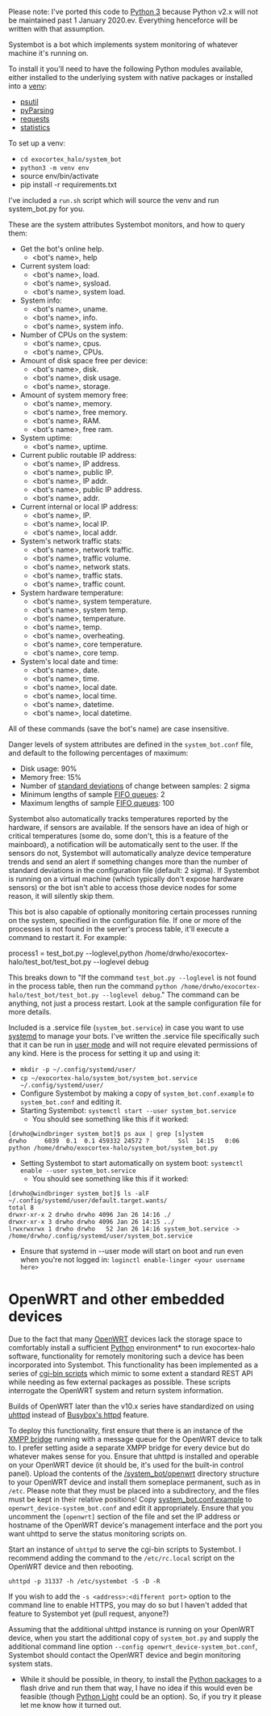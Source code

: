Please note: I've ported this code to [Python 3](https://pythonclock.org) because Python v2.x will not be maintained past 1 January 2020.ev.  Everything henceforce will be written with that assumption.

Systembot is a bot which implements system monitoring of whatever machine it's running on.

To install it you'll need to have the following Python modules available, either installed to the underlying system with native packages or installed into a [venv](https://docs.python.org/3/tutorial/venv.html):

* [psutil](https://github.com/giampaolo/psutil)
* [pyParsing](http://pyparsing.wikispaces.com/)
* [requests](http://docs.python-requests.org/en/master/)
* [statistics](https://github.com/digitalemagine/py-statistics)

To set up a venv:

* `cd exocortex_halo/system_bot`
* `python3 -m venv env`
* source env/bin/activate
* pip install -r requirements.txt

I've included a `run.sh` script which will source the venv and run system_bot.py for you.

These are the system attributes Systembot monitors, and how to query them:

* Get the bot's online help.
  * <bot's name>, help
* Current system load:
  * <bot's name>, load.
  * <bot's name>, sysload.
  * <bot's name>, system load.
* System info:
  * <bot's name>, uname.
  * <bot's name>, info.
  * <bot's name>, system info.
* Number of CPUs on the system:
  * <bot's name>, cpus.
  * <bot's name>, CPUs.
* Amount of disk space free per device:
  * <bot's name>, disk.
  * <bot's name>, disk usage.
  * <bot's name>, storage.
* Amount of system memory free:
  * <bot's name>, memory.
  * <bot's name>, free memory.
  * <bot's name>, RAM.
  * <bot's name>, free ram.
* System uptime:
  * <bot's name>, uptime.
* Current public routable IP address:
  * <bot's name>, IP address.
  * <bot's name>, public IP.
  * <bot's name>, IP addr.
  * <bot's name>, public IP address.
  * <bot's name>, addr.
* Current internal or local IP address:
  * <bot's name>, IP.
  * <bot's name>, local IP.
  * <bot's name>, local addr.
* System's network traffic stats:
  * <bot's name>, network traffic.
  * <bot's name>, traffic volume.
  * <bot's name>, network stats.
  * <bot's name>, traffic stats.
  * <bot's name>, traffic count.
* System hardware temperature:
  * <bot's name>, system temperature.
  * <bot's name>, system temp.
  * <bot's name>, temperature.
  * <bot's name>, temp.
  * <bot's name>, overheating.
  * <bot's name>, core temperature.
  * <bot's name>, core temp.
* System's local date and time:
  * <bot's name>, date.
  * <bot's name>, time.
  * <bot's name>, local date.
  * <bot's name>, local time.
  * <bot's name>, datetime.
  * <bot's name>, local datetime.

All of these commands (save the bot's name) are case insensitive.

Danger levels of system attributes are defined in the `system_bot.conf` file, and default to the following percentages of maximum:

* Disk usage: 90%
* Memory free: 15%
* Number of [standard deviations](https://www.mathsisfun.com/data/standard-deviation.html) of change between samples: 2 sigma
* Minimum lengths of sample [FIFO queues](https://en.wikipedia.org/wiki/FIFO_(computing_and_electronics)): 2
* Maximum lengths of sample [FIFO queues](https://en.wikipedia.org/wiki/FIFO_(computing_and_electronics)): 100

Systembot also automatically tracks temperatures reported by the hardware, if sensors are available.  If the sensors have an idea of high or critical temperatures (some do, some don't, this is a feature of the mainboard), a notification will be automatically sent to the user.  If the sensors do not, Systembot will automatically analyze device temperature trends and send an alert if something changes more than the number of standard deviations in the configuration file (default: 2 sigma).  If Systembot is running on a virtual machine (which typically don't expose hardware sensors) or the bot isn't able to access those device nodes for some reason, it will silently skip them.

This bot is also capable of optionally monitoring certain processes running on the system, specified in the configuration file.  If one or more of the processes is not found in the server's process table, it'll execute a command to restart it.  For example:

process1 = test_bot.py --loglevel,python /home/drwho/exocortex-halo/test_bot/test_bot.py --loglevel debug

This breaks down to "If the command `test_bot.py --loglevel` is not found in the process table, then run the command `python /home/drwho/exocortex-halo/test_bot/test_bot.py --loglevel debug`."  The command can be anything, not just a process restart.  Look at the sample configuration file for more details.

Included is a .service file (`system_bot.service`) in case you want to use [systemd](https://www.freedesktop.org/wiki/Software/systemd/) to manage your bots.  I've written the .service file specifically such that it can be run in [user mode](https://wiki.archlinux.org/index.php/Systemd/User) and will not require elevated permissions of any kind.  Here is the process for setting it up and using it:

* `mkdir -p ~/.config/systemd/user/`
* `cp ~/exocortex-halo/system_bot/system_bot.service ~/.config/systemd/user/`
* Configure Systembot by making a copy of `system_bot.conf.example` to `system_bot.conf` and editing it.
* Starting Systembot: `systemctl start --user system_bot.service`
  * You should see something like this if it worked:
```
[drwho@windbringer system_bot]$ ps aux | grep [s]ystem
drwho     6039  0.1  0.1 459332 24572 ?        Ssl  14:15   0:06 python /home/drwho/exocortex-halo/system_bot/system_bot.py
```
* Setting Systembot to start automatically on system boot: `systemctl enable --user system_bot.service`
  * You should see something like this if it worked:

```
[drwho@windbringer system_bot]$ ls -alF ~/.config/systemd/user/default.target.wants/
total 8
drwxr-xr-x 2 drwho drwho 4096 Jan 26 14:16 ./
drwxr-xr-x 3 drwho drwho 4096 Jan 26 14:15 ../
lrwxrwxrwx 1 drwho drwho   52 Jan 26 14:16 system_bot.service -> /home/drwho/.config/systemd/user/system_bot.service
```
* Ensure that systemd in --user mode will start on boot and run even when you're not logged in: `loginctl enable-linger <your username here>`

# OpenWRT and other embedded devices
Due to the fact that many [OpenWRT](https://openwrt.org/) devices lack the storage space to comfortably install a sufficient [Python](https://python.org/) environment* to run exocortex-halo software, functionality for remotely monitoring such a device has been incorporated into Systembot.  This functionality has been implemented as a series of [cgi-bin scripts](https://en.wikipedia.org/wiki/Common_Gateway_Interface) which mimic to some extent a standard REST API while needing as few external packages as possible.  These scripts interrogate the OpenWRT system and return system information.

Builds of OpenWRT later than the v10.x series have standardized on using [uhttpd](https://openwrt.org/docs/guide-user/services/webserver/uhttpd) instead of [Busybox's httpd](https://openwrt.org/docs/guide-user/services/webserver/http.httpd) feature.

To deploy this functionality, first ensure that there is an instance of the [XMPP bridge](/exocortex_xmpp_bridge) running with a message queue for the OpenWRT device to talk to.  I prefer setting aside a separate XMPP bridge for every device but do whatever makes sense for you.  Ensure that uhttpd is installed and operable on your OpenWRT device (it should be, it's used for the built-in control panel).  Upload the contents of the [/system_bot/openwrt](/system_bot/openwrt) directory structure to your OpenWRT device and install them someplace permanent, such as in `/etc`.  Please note that they must be placed into a subdirectory, and the files must be kept in their relative positions!  Copy [system_bot.conf.example](system_bot.conf.example) to `openwrt_device-system_bot.conf` and edit it appropriately.  Ensure that you uncomment the `[openwrt]` section of the file and set the IP address or hostname of the OpenWRT device's management interface and the port you want uhttpd to serve the status monitoring scripts on.

Start an instance of `uhttpd` to serve the cgi-bin scripts to Systembot.  I recommend adding the command to the `/etc/rc.local` script on the OpenWRT device and then rebooting.

```
uhttpd -p 31337 -h /etc/systembot -S -D -R
```

If you wish to add the `-s <address>:<different port>` option to the command line to enable HTTPS, you may do so but I haven't added that feature to Systembot yet (pull request, anyone?)

Assuming that the additional uhttpd instance is running on your OpenWRT device, when you start the additional copy of `system_bot.py` and supply the additional command line option `--config openwrt_device-system_bot.conf`, Systembot should contact the OpenWRT device and begin monitoring system stats.

* While it should be possible, in theory, to install the [Python packages](https://openwrt.org/packages/pkgdata/python3) to a flash drive and run them that way, I have no idea if this would even be feasible (though [Python Light](https://openwrt.org/docs/guide-user/services/python) could be an option).  So, if you try it please let me know how it turned out.

